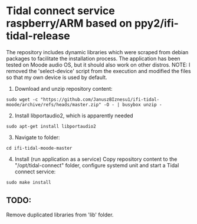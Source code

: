# Tidal connect service raspberry/ARM based on ppy2/ifi-tidal-release

The repository includes dynamic libraries which were scraped from debian packages to facilitate the installation process.
The application has been tested on Moode audio OS, but it should also work on other distros.
NOTE: I removed the 'select-device' script from the execution and modified the files so that my own device is used by default.




1. Download and unzip repository content:
```
sudo wget -c "https://github.com/JanuszBIznesu1/ifi-tidal-moode/archive/refs/heads/master.zip" -O - | busybox unzip -
```
2. Install libportaudio2, which is apparently needed
```
sudo apt-get install libportaudio2
```

3. Navigate to folder:
```
cd ifi-tidal-moode-master
```

4. Install (run application as a service)
Copy repository content to the "/opt/tidal-connect" folder, configure systemd unit and start a Tidal connect service:
```
sudo make install
```

## TODO:
Remove duplicated libraries from 'lib' folder.
